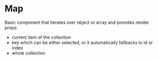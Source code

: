 # Map

Basic component that iterates over object or array and provides render props:

- current item of the collection
- key which can be either selected, or it automatically fallbacks to id or index
- whole collection
